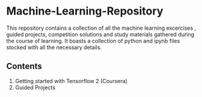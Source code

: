# Machine-Learning-Repository
This repository contains a collection of all the machine learning excercises , guided projects, competition solutions and study materials gathered during the course of learning. It boasts a collection of python and ipynb files stocked with all the necessary details.

## Contents
1. Getting started with Tensorflow 2 (Coursera)
2. Guided Projects
